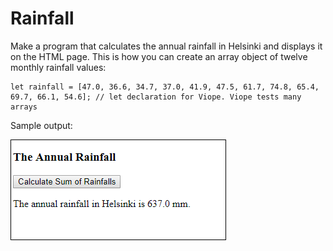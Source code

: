 # Rainfall
Make a program that calculates the annual rainfall in Helsinki and displays it on the HTML page. This is how you can create an array object of twelve monthly rainfall values:

```
let rainfall = [47.0, 36.6, 34.7, 37.0, 41.9, 47.5, 61.7, 74.8, 65.4, 69.7, 66.1, 54.6]; // let declaration for Viope. Viope tests many arrays
```

Sample output:

![Annual_rainfall](./09.06.png)